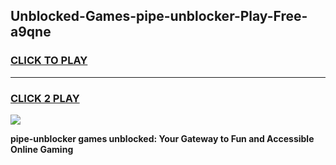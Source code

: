 
## Unblocked-Games-pipe-unblocker-Play-Free-a9qne
<h3>
<a href="https://premium76.site?title=pipe-unblocker&ref=21A">CLICK TO PLAY</a></h3>
<hr>

<h3>
<a href="https://premium76.site?title=pipe-unblocker&ref=21A">CLICK 2 PLAY</a>
  
</h3>

<a href="https://premium76.site?title=pipe-unblocker&ref=21A"><img src="https://clearcache.store/games.png"></a>


**pipe-unblocker games unblocked: Your Gateway to Fun and Accessible Online Gaming**
